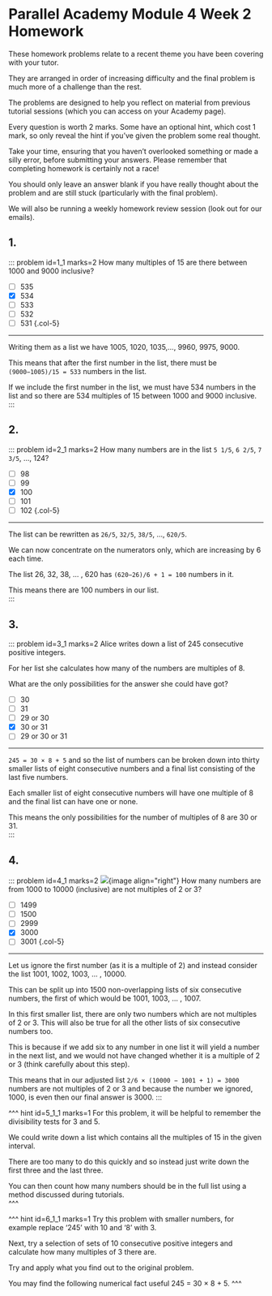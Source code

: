 # Parallel Academy Module 4 Week 2 Homework

These homework problems relate to a recent theme you have been covering with your tutor.   

They are arranged in order of increasing difficulty and the final problem is much more of a challenge than the rest.  

The problems are designed to help you reflect on material from previous tutorial sessions (which you can access on your Academy page).  

Every question is worth 2 marks. Some have an optional hint, which cost 1 mark, so only reveal the hint if you’ve given the problem some real thought.  

Take your time, ensuring that you haven’t overlooked something or made a silly error, before submitting your answers. Please remember that completing homework is certainly not a race!  

You should only leave an answer blank if you have really thought about the problem and are still stuck (particularly with the final problem).  

We will also be running a weekly homework review session (look out for our emails).  


## 1.
::: problem id=1_1 marks=2
How many multiples of 15 are there between 1000 and 9000 inclusive?   

* [ ] 535
* [x] 534
* [ ] 533
* [ ] 532
* [ ] 531
{.col-5}

---

Writing them as a list we have 1005, 1020, 1035,…, 9960, 9975, 9000.  

This means that after the first number in the list, there must be `(9000−1005)/15 = 533` numbers in the list.  

If we include the first number in the list, we must have 534 numbers in the list and so there are 534 multiples of 15 between 1000 and 9000 inclusive.  
:::


## 2.
::: problem id=2_1 marks=2
How many numbers are in the list `5 1/5`, `6 2/5`, `7 3/5`, …, 124?   

* [ ] 98
* [ ] 99
* [x] 100
* [ ] 101
* [ ] 102
{.col-5}

---

The list can be rewritten as `26/5`, `32/5`, `38/5`, ..., `620/5`.   

We can now concentrate on the numerators only, which are increasing by 6 each time.  

The list 26, 32, 38, ... , 620 has `(620−26)/6 + 1 = 100` numbers in it.  

This means there are 100 numbers in our list.  
:::


## 3.
::: problem id=3_1 marks=2
Alice writes down a list of 245 consecutive positive integers.  

For her list she calculates how many of the numbers are multiples of 8.  

What are the only possibilities for the answer she could have got?     

* [ ] 30
* [ ] 31
* [ ] 29 or 30
* [x] 30 or 31
* [ ] 29 or 30 or 31

---

`245 = 30 × 8 + 5` and so the list of numbers can be broken down into thirty smaller lists of eight consecutive numbers and a final list consisting of the last five numbers.  

Each smaller list of eight consecutive numbers will have one multiple of 8 and the final list can have one or none.  

This means the only possibilities for the number of multiples of 8 are 30 or 31.  
:::


## 4.
::: problem id=4_1 marks=2
![](/resources/academy-4-week-2/4-skull.png){image align="right"} 
How many numbers are from 1000 to 10000 (inclusive) are not multiples of 2 or 3?    

* [ ] 1499
* [ ] 1500
* [ ] 2999
* [x] 3000
* [ ] 3001
{.col-5}

---

Let us ignore the first number (as it is a multiple of 2) and instead consider the list 1001, 1002, 1003, ... , 10000.  

This can be split up into 1500 non-overlapping lists of six consecutive numbers, the first of which would be 1001, 1003, ... , 1007.

In this first smaller list, there are only two numbers which are not multiples of 2 or 3. This will also be true for all the other lists of six consecutive numbers too.  

This is because if we add six to any number in one list it will yield a number in the next list, and we would not have changed whether it is a multiple of 2 or 3 (think carefully about this step).  

This means that in our adjusted list `2/6 × (10000 − 1001 + 1) = 3000` numbers are not multiples of 2 or 3 and because the number we ignored, 1000, is even then our final answer is 3000.
:::





^^^ hint id=5_1_1 marks=1
For this problem, it will be helpful to remember the divisibility tests for 3 and 5.  

We could write down a list which contains all the multiples of 15 in the given interval.  

There are too many to do this quickly and so instead just write down the first three and the last three.   

You can then count how many numbers should be in the full list using a method discussed during tutorials.  
^^^

^^^ hint id=6_1_1 marks=1
Try this problem with smaller numbers, for example replace ‘245’ with 10 and ‘8’ with 3.  

Next, try a selection of sets of 10 consecutive positive integers and calculate how many multiples of 3 there are.  

Try and apply what you find out to the original problem.  

You may find the following numerical fact useful 245 = 30 × 8 + 5.
^^^